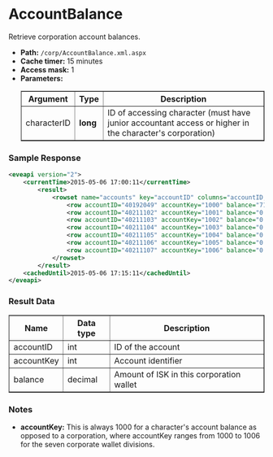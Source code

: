 # AccountBalance
Retrieve corporation account balances.

* __Path:__ ``/corp/AccountBalance.xml.aspx``
* __Cache timer:__ 15 minutes
* __Access mask:__ 1
* __Parameters:__
    <table border="1">
        <tbody>
            <tr>
                <th>Argument</th>
                <th>Type</th>
                <th>Description</th>
            </tr>
            <tr>
                <td>characterID</td>
                <td><strong>long</strong></td>
                <td>ID of accessing character (must have junior accountant access or higher in the character's corporation)</td>
            </tr>
        </tbody>
    </table>

### Sample Response

```xml
<eveapi version="2">
    <currentTime>2015-05-06 17:00:11</currentTime>
        <result>
            <rowset name="accounts" key="accountID" columns="accountID,accountKey,balance">
                <row accountID="40192049" accountKey="1000" balance="7140579224.62" />
                <row accountID="40211102" accountKey="1001" balance="0.00" />
                <row accountID="40211103" accountKey="1002" balance="0.00" />
                <row accountID="40211104" accountKey="1003" balance="0.00" />
                <row accountID="40211105" accountKey="1004" balance="0.00" />
                <row accountID="40211106" accountKey="1005" balance="0.00" />
                <row accountID="40211107" accountKey="1006" balance="0.00" />
            </rowset>
        </result>
    <cachedUntil>2015-05-06 17:15:11</cachedUntil>
</eveapi>
```  

### Result Data

<table border="1">
    <tbody>
        <tr>
            <th>Name</th>
            <th>Data type</th>
            <th>Description</th>
        </tr>
        <tr>
            <td>accountID</td>
            <td>int</td>
            <td>ID of the account</td>
        </tr>
        <tr>
            <td>accountKey</td>
            <td>int</td>
            <td>Account identifier</td>
        </tr>
        <tr>
            <td>balance</td>
            <td>decimal</td>
            <td>Amount of ISK in this corporation wallet</td>
        </tr>
    </tbody>
</table>

### Notes

* __accountKey:__ This is always 1000 for a character's account balance as opposed to a corporation, where accountKey ranges from 1000 to 1006 for the seven corporate wallet divisions.
